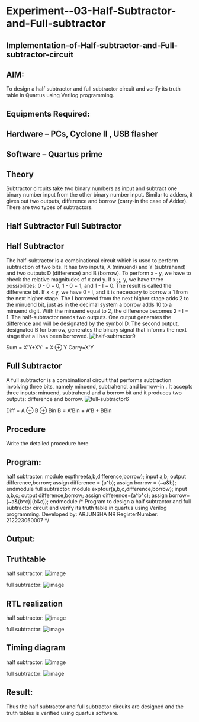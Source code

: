 # Experiment--03-Half-Subtractor-and-Full-subtractor
## Implementation-of-Half-subtractor-and-Full-subtractor-circuit
## AIM:
To design a half subtractor and full subtractor circuit and verify its truth table in Quartus using Verilog programming.

## Equipments Required:
## Hardware – PCs, Cyclone II , USB flasher
## Software – Quartus prime
## Theory
Subtractor circuits take two binary numbers as input and subtract one binary number input from the other binary number input. Similar to adders, it gives out two outputs, difference and borrow (carry-in the case of Adder). There are two types of subtractors.

## Half Subtractor Full Subtractor
## Half Subtractor
The half-subtractor is a combinational circuit which is used to perform subtraction of two bits. It has two inputs, X (minuend) and Y (subtrahend) and two outputs D (difference) and B (borrow). To perform x - y, we have to check the relative magnitudes of x and y. If x ;;, y, we have three possibilities: 0 - 0 = 0, 1 - 0 = 1, and 1 - I = 0. The result is called the difference bit. If x < y, we have 0 - I, and it is necessary to borrow a 1 from the next higher stage. The I borrowed from the next higher stage adds 2 to the minuend bit, just as in the decimal system a borrow adds 10 to a minuend digit. With the minuend equal to 2, the difference becomes 2 - I = 1. The half-subtractor needs two outputs. One output generates the difference and will be designated by the symbol D. The second output, designated B for borrow, generates the binary signal that informs the next stage that a I has been borrowed.
![half-subtractor9](https://user-images.githubusercontent.com/36288975/166112538-58c3bc7c-ee5d-4e6a-ac8d-8e8328efe27a.png)


Sum = X'Y+XY' = X ⊕ Y
Carry=X'Y

## Full Subtractor
A full subtractor is a combinational circuit that performs subtraction involving three bits, namely minuend, subtrahend, and borrow-in . It accepts three inputs: minuend, subtrahend and a borrow bit and it produces two outputs: difference and borrow. 
![full-subtractor6](https://user-images.githubusercontent.com/36288975/166112541-24c68359-3de8-4674-ae22-8272ffc385ed.png)


Diff = A ⊕ B ⊕ Bin B = A'Bin + A'B + BBin

## Procedure



Write the detailed procedure here 


## Program:
half subtractor:
module expthree(a,b,difference,borrow);
input a,b;
output difference,borrow;
assign difference = (a^b);
assign borrow = (~a&b);
endmodule
full subtractor:
module expfour(a,b,c,difference,borrow);
input a,b,c;
output difference,borrow;
assign difference=(a^b^c);
assign borrow=(~a&(b^c)|(b&c));
endmodule
/*
Program to design a half subtractor and full subtractor circuit and verify its truth table in quartus using Verilog programming.
Developed by: ARJUNSHA NR
RegisterNumber: 212223050007 
*/

## Output:

## Truthtable
half subtractor:
![image](https://github.com/vasanthkumarch/Experiment--03-Half-Subtractor-and-Full-subtractor/assets/155224066/2e9455d6-39f7-48f4-b84d-46dff9de1bfa)

full subtractor:
![image](https://github.com/vasanthkumarch/Experiment--03-Half-Subtractor-and-Full-subtractor/assets/155224066/45866d71-bb46-4b06-9e7c-3157604042d1)


##  RTL realization
half subtractor:
![image](https://github.com/vasanthkumarch/Experiment--03-Half-Subtractor-and-Full-subtractor/assets/155224066/d43f701f-624c-4e9d-b768-9d1b35661b08)

full subtractor:
![image](https://github.com/vasanthkumarch/Experiment--03-Half-Subtractor-and-Full-subtractor/assets/155224066/22aa0475-d2b1-4262-9674-b1b48bfcf8ac)

## Timing diagram 
half subtractor:
![image](https://github.com/vasanthkumarch/Experiment--03-Half-Subtractor-and-Full-subtractor/assets/155224066/7f424cdf-980a-4a16-85ed-4c86bf0e4817)

full subtractor:
![image](https://github.com/vasanthkumarch/Experiment--03-Half-Subtractor-and-Full-subtractor/assets/155224066/18b3ecfd-f6bc-42fe-8cf7-3833bab29268)

## Result:
Thus the half subtractor and full subtractor circuits are designed and the truth tables is verified using quartus software.
